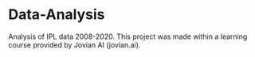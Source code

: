 # Data-Analysis
Analysis of IPL data 2008-2020. This project was made within a learning course provided by Jovian AI (jovian.ai).
